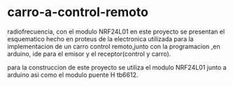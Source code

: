 # carro-a-control-remoto
radiofrecuencia, con el modulo NRF24L01
en este proyecto se presentan el esquematico hecho en proteus de la electronica utilizada para la implementacion de un carro control remoto,junto con la programacion ,en arduino, ide para el emisor 
y el receptor(control y carro).

para la construccion de este proyecto se utiliza el modulo NRF24L01 junto a arduino asi como el modulo puente H tb6612.
